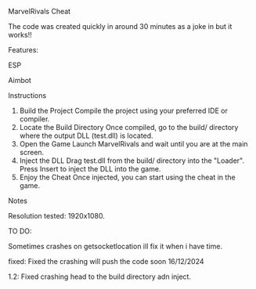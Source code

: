 MarvelRivals Cheat

The code was created quickly in around 30 minutes as a joke in but it works!!

Features:

ESP

Aimbot



Instructions
1. Build the Project
Compile the project using your preferred IDE or compiler.
2. Locate the Build Directory
Once compiled, go to the build/ directory where the output DLL (test.dll) is located.
3. Open the Game
Launch MarvelRivals and wait until you are at the main screen.
4. Inject the DLL
Drag test.dll from the build/ directory into the "Loader".
Press Insert to inject the DLL into the game.
6. Enjoy the Cheat
Once injected, you can start using the cheat in the game.


Notes

Resolution tested: 1920x1080. 

TO DO:

Sometimes crashes on getsocketlocation ill fix it when i have time.

fixed: Fixed the crashing  will push the code soon 16/12/2024

1.2: Fixed crashing head to the build directory adn inject.
